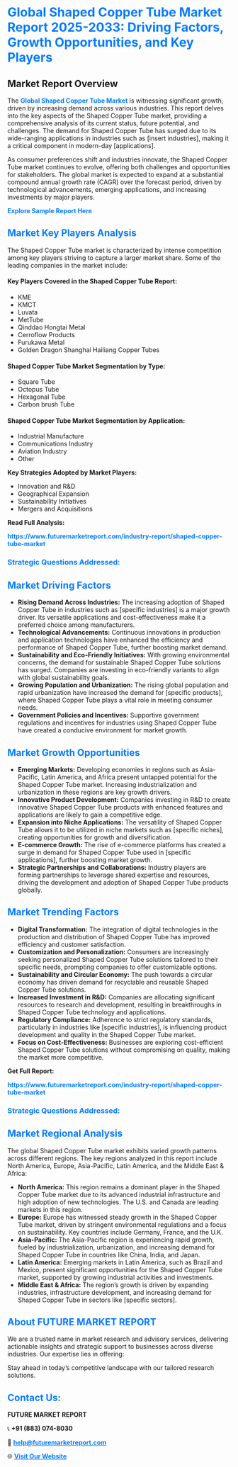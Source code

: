 <h1 style="color: #007BFF;">Global Shaped Copper Tube Market Report 2025-2033: Driving Factors, Growth Opportunities, and Key Players</h1>

<section id="overview">
<h2>Market Report Overview</h2>
<p>The <a href="https://www.futuremarketreport.com/industry-report/shaped-copper-tube-market" style="color: #007BFF; text-decoration: none;"><strong>Global Shaped Copper Tube Market</strong></a> is witnessing significant growth, driven by increasing demand across various industries. This report delves into the key aspects of the Shaped Copper Tube market, providing a comprehensive analysis of its current status, future potential, and challenges. The demand for Shaped Copper Tube has surged due to its wide-ranging applications in industries such as [insert industries], making it a critical component in modern-day [applications].</p>
<p>As consumer preferences shift and industries innovate, the Shaped Copper Tube market continues to evolve, offering both challenges and opportunities for stakeholders. The global market is expected to expand at a substantial compound annual growth rate (CAGR) over the forecast period, driven by technological advancements, emerging applications, and increasing investments by major players.</p>
</section>

<section id="overview">
<p><a href="https://www.futuremarketreport.com/request-sample/reportId=52479" style="color: #007BFF; text-decoration: none;"><strong>Explore Sample Report Here</strong></a></p>
</section>

<section id="key-players">
<h2 style="color: #007BFF;">Market Key Players Analysis</h2>
<p>The Shaped Copper Tube market is characterized by intense competition among key players striving to capture a larger market share. Some of the leading companies in the market include:</p>
<h4>Key Players Covered in the Shaped Copper Tube Report:</h4>
<ul><li>KME</li><li>KMCT</li><li>Luvata</li><li>MetTube</li><li>Qinddao Hongtai Metal</li><li>Cerroflow Products</li><li>Furukawa Metal</li><li>Golden Dragon Shanghai Hailiang Copper Tubes</li></ul>
<h4>Shaped Copper Tube Market Segmentation by Type:</h4>
<ul><li>Square Tube</li><li>Octopus Tube</li><li>Hexagonal Tube</li><li>Carbon brush Tube</li></ul>

<h4>Shaped Copper Tube Market Segmentation by Application:</h4>
<ul><li>Industrial Manufacture</li><li>Communications Industry</li><li>Aviation Industry</li><li>Other</li></ul>
<p><strong>Key Strategies Adopted by Market Players:</strong></p>
<ul>
<li>Innovation and R&D</li>
<li>Geographical Expansion</li>
<li>Sustainability Initiatives</li>
<li>Mergers and Acquisitions</li>
</ul>
</section>

<section>
<p><strong>Read Full Analysis: </strong></p><a href="https://www.futuremarketreport.com/industry-report/shaped-copper-tube-market" style="color: #007BFF; text-decoration: none;"><strong>https://www.futuremarketreport.com/industry-report/shaped-copper-tube-market</strong></a>
<h3 style="color: #007BFF;">Strategic Questions Addressed:</h3>
</section>

<section id="driving-factors">
<h2 style="color: #007BFF;">Market Driving Factors</h2>
<ul>
<li><strong>Rising Demand Across Industries:</strong> The increasing adoption of Shaped Copper Tube in industries such as [specific industries] is a major growth driver. Its versatile applications and cost-effectiveness make it a preferred choice among manufacturers.</li>
<li><strong>Technological Advancements:</strong> Continuous innovations in production and application technologies have enhanced the efficiency and performance of Shaped Copper Tube, further boosting market demand.</li>
<li><strong>Sustainability and Eco-Friendly Initiatives:</strong> With growing environmental concerns, the demand for sustainable Shaped Copper Tube solutions has surged. Companies are investing in eco-friendly variants to align with global sustainability goals.</li>
<li><strong>Growing Population and Urbanization:</strong> The rising global population and rapid urbanization have increased the demand for [specific products], where Shaped Copper Tube plays a vital role in meeting consumer needs.</li>
<li><strong>Government Policies and Incentives:</strong> Supportive government regulations and incentives for industries using Shaped Copper Tube have created a conducive environment for market growth.</li>
</ul>
</section>

<section id="growth-opportunities">
<h2 style="color: #007BFF;">Market Growth Opportunities</h2>
<ul>
<li><strong>Emerging Markets:</strong> Developing economies in regions such as Asia-Pacific, Latin America, and Africa present untapped potential for the Shaped Copper Tube market. Increasing industrialization and urbanization in these regions are key growth drivers.</li>
<li><strong>Innovative Product Development:</strong> Companies investing in R&D to create innovative Shaped Copper Tube products with enhanced features and applications are likely to gain a competitive edge.</li>
<li><strong>Expansion into Niche Applications:</strong> The versatility of Shaped Copper Tube allows it to be utilized in niche markets such as [specific niches], creating opportunities for growth and diversification.</li>
<li><strong>E-commerce Growth:</strong> The rise of e-commerce platforms has created a surge in demand for Shaped Copper Tube used in [specific applications], further boosting market growth.</li>
<li><strong>Strategic Partnerships and Collaborations:</strong> Industry players are forming partnerships to leverage shared expertise and resources, driving the development and adoption of Shaped Copper Tube products globally.</li>
</ul>
</section>

<section id="trending-factors">
<h2 style="color: #007BFF;">Market Trending Factors</h2>
<ul>
<li><strong>Digital Transformation:</strong> The integration of digital technologies in the production and distribution of Shaped Copper Tube has improved efficiency and customer satisfaction.</li>
<li><strong>Customization and Personalization:</strong> Consumers are increasingly seeking personalized Shaped Copper Tube solutions tailored to their specific needs, prompting companies to offer customizable options.</li>
<li><strong>Sustainability and Circular Economy:</strong> The push towards a circular economy has driven demand for recyclable and reusable Shaped Copper Tube solutions.</li>
<li><strong>Increased Investment in R&D:</strong> Companies are allocating significant resources to research and development, resulting in breakthroughs in Shaped Copper Tube technology and applications.</li>
<li><strong>Regulatory Compliance:</strong> Adherence to strict regulatory standards, particularly in industries like [specific industries], is influencing product development and quality in the Shaped Copper Tube market.</li>
<li><strong>Focus on Cost-Effectiveness:</strong> Businesses are exploring cost-efficient Shaped Copper Tube solutions without compromising on quality, making the market more competitive.</li>
</ul>
</section>

<section>
<p><strong>Get Full Report: </strong></p><a href="https://www.futuremarketreport.com/industry-report/shaped-copper-tube-market" style="color: #007BFF; text-decoration: none;"><strong>https://www.futuremarketreport.com/industry-report/shaped-copper-tube-market</strong></a>
<h3 style="color: #007BFF;">Strategic Questions Addressed:</h3>
</section>


<section id="regional-analysis">
<h2 style="color: #007BFF;">Market Regional Analysis</h2>
<p>The global Shaped Copper Tube market exhibits varied growth patterns across different regions. The key regions analyzed in this report include North America, Europe, Asia-Pacific, Latin America, and the Middle East & Africa:</p>
<ul>
<li><strong>North America:</strong> This region remains a dominant player in the Shaped Copper Tube market due to its advanced industrial infrastructure and high adoption of new technologies. The U.S. and Canada are leading markets in this region.</li>
<li><strong>Europe:</strong> Europe has witnessed steady growth in the Shaped Copper Tube market, driven by stringent environmental regulations and a focus on sustainability. Key countries include Germany, France, and the U.K.</li>
<li><strong>Asia-Pacific:</strong> The Asia-Pacific region is experiencing rapid growth, fueled by industrialization, urbanization, and increasing demand for Shaped Copper Tube in countries like China, India, and Japan.</li>
<li><strong>Latin America:</strong> Emerging markets in Latin America, such as Brazil and Mexico, present significant opportunities for the Shaped Copper Tube market, supported by growing industrial activities and investments.</li>
<li><strong>Middle East & Africa:</strong> The region’s growth is driven by expanding industries, infrastructure development, and increasing demand for Shaped Copper Tube in sectors like [specific sectors].</li>
</ul>
</section>

<footer>
<h2 style="color: #007BFF;">About FUTURE MARKET REPORT</h2>
<p>We are a trusted name in market research and advisory services, delivering actionable insights and strategic support to businesses across diverse industries. Our expertise lies in offering:</p>

<p>Stay ahead in today’s competitive landscape with our tailored research solutions.</p>

<h2 style="color: #007BFF;">Contact Us:</h2>
<p><strong>FUTURE MARKET REPORT</strong></p>
<p>📞 <strong>+91 (883) 074-8030</strong></p>
<p>📧 <strong><a href="mailto:help@futuremarketreport.com" style="color: #007BFF;">help@futuremarketreport.com</a></strong></p>
<p>🌐 <strong><a href="https://www.futuremarketreport.com/" style="color: #007BFF;">Visit Our Website</a></strong></p>
</footer>